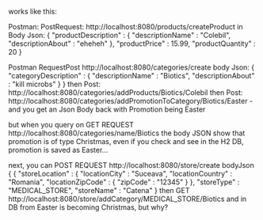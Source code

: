 works like this:

Postman: PostRequest: 
http://localhost:8080/products/createProduct
in Body Json:
{
    "productDescription" :
    {
        "descriptionName" : "Colebil",
        "descriptionAbout" : "eheheh"
    },
    "productPrice" : 15.99,
    "productQuantity" : 20
}

Postman RequestPost
http://localhost:8080/categories/create
body Json:
{
    "categoryDescription" :
    {
        "descriptionName" : "Biotics",
        "descriptionAbout" : "kill microbs"
    }
}
then Post:
http://localhost:8080/categories/addProducts/Biotics/Colebil
then Post:
http://localhost:8080/categories/addPromotionToCategory/Biotics/Easter - and you get an Json Body back with Promotion being Easter

but when you query on GET REQUEST
http://localhost:8080/categories/name/Biotics
the body JSON show that promotion is of type Christmas, even if you check and see in the H2 DB, promotion is saved as Easter...

next, you can POST REQUEST 
http://localhost:8080/store/create
bodyJson
{
{
    "storeLocation" : 
    {
        "locationCity" : "Suceava",
        "locationCountry" : "Romania",
        "locationZipCode" : 
        {
            "zipCode" : "12345"
        }
    },
    "storeType" : "MEDICAL_STORE",
    "storeName" : "Catena"
}
then GET
http://localhost:8080/store/addCategory/MEDICAL_STORE/Biotics
and in DB from Easter is becoming Christmas, but why?
